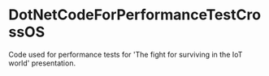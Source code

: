 # DotNetCodeForPerformanceTestCrossOS
Code used for performance tests for 'The fight for surviving in the IoT world' presentation. 
